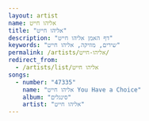 ```yaml
---
layout: artist
name: אליהו חייט
title: "אליהו חייט"
description: "דף האמן אליהו חייט"
keywords: "שירים, מוזיקה, אליהו חייט"
permalink: /artists/אליהו-חייט/
redirect_from:
  - /artists/list/אליהו חייט
songs:
  - number: "47335"
    name: "אליהו חייט You Have a Choice"
    album: "סינגלים"
    artist: "אליהו חייט"
---
```

